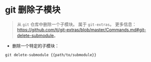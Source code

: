 # git 删除子模块

> 从 `git` 仓库中删除一个子模块。
> 属于 `git-extras`。
> 更多信息： <https://github.com/tj/git-extras/blob/master/Commands.md#git-delete-submodule>。

- 删除一个特定的子模块：

`git delete-submodule {{path/to/submodule}}`